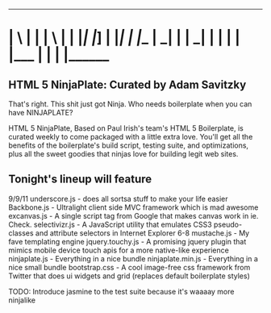  __   _ _____ __   _ _____ _______  _____         _______ _______ _______
 | \  |   |   | \  |   |   |_____| |_____] |      |_____|    |    |______
 |  \_| __|__ |  \_| __|   |     | |       |_____ |     |    |    |______
=========================================================================

HTML 5 NinjaPlate: Curated by Adam Savitzky
-----------------
That's right. This shit just got Ninja. Who needs boilerplate when you can have NINJAPLATE?

HTML 5 NinjaPlate, Based on Paul Irish's team's HTML 5 Boilerplate, is curated weekly to come packaged with a little extra love. You'll get all the benefits of the boilerplate's build script, testing suite, and optimizations, plus all the sweet goodies that ninjas love for building legit web sites.

Tonight's lineup will feature
-----------------------------

9/9/11
underscore.js - does all sortsa stuff to make your life easier
Backbone.js - Ultralight client side MVC framework which is mad awesome
excanvas.js - A single script tag from Google that makes canvas work in ie. Check.
selectivizr.js - A JavaScript utility that emulates CSS3 pseudo-classes and attribute selectors in Internet Explorer 6-8
mustache.js - My fave templating engine
jquery.touchy.js - A promising jquery plugin that mimics mobile device touch apis for a more native-like experience
ninjaplate.js - Everything in a nice bundle
ninjaplate.min.js - Everything in a nice small bundle
bootstrap.css - A cool image-free css framework from Twitter that does ui widgets and grid (replaces default boilerplate styles)

TODO: Introduce jasmine to the test suite because it's waaaay more ninjalike